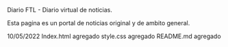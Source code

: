 Diario FTL - Diario virtual de noticias.

Esta pagina es un portal de noticias original y de ambito general.

10/05/2022
Index.html agregado
style.css agregado
README.md agregado